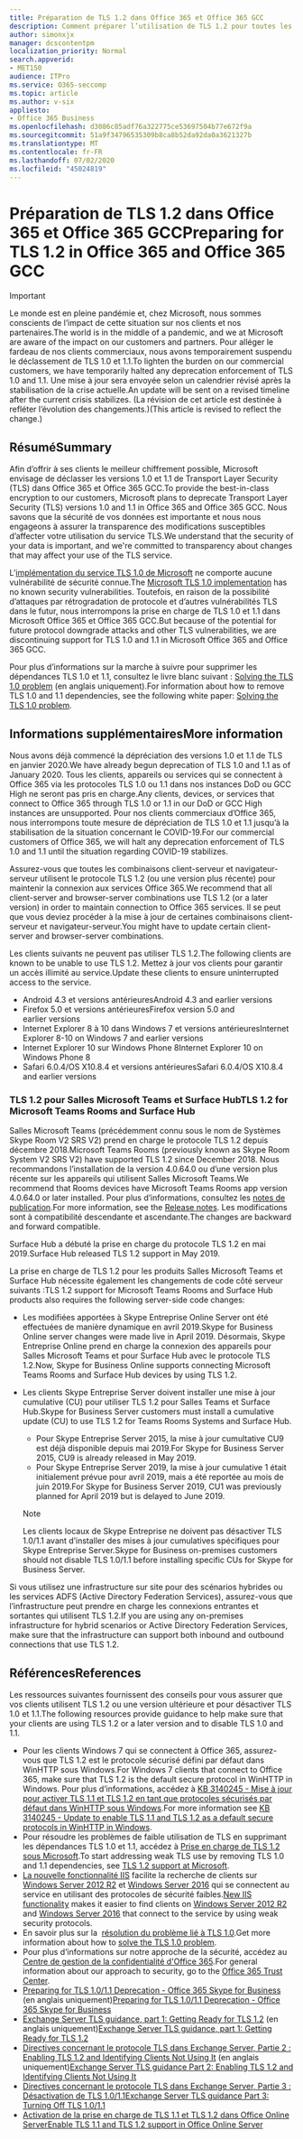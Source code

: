 ```yaml
---
title: Préparation de TLS 1.2 dans Office 365 et Office 365 GCC
description: Comment préparer l’utilisation de TLS 1.2 pour toutes les combinaisons client-serveur et navigateur-serveur dans Office 365 et Office 365 GCC après la désactivation de la prise en charge de TLS 1.0 et 1.1.
author: simonxjx
manager: dcscontentpm
localization_priority: Normal
search.appverid:
- MET150
audience: ITPro
ms.service: O365-seccomp
ms.topic: article
ms.author: v-six
appliesto:
- Office 365 Business
ms.openlocfilehash: d3086c85adf76a322775ce53697504b77e672f9a
ms.sourcegitcommit: 51a9f34796535309b8ca8b52da92da0a3621327b
ms.translationtype: MT
ms.contentlocale: fr-FR
ms.lasthandoff: 07/02/2020
ms.locfileid: "45024819"
---
```

# <a name="preparing-for-tls-12-in-office-365-and-office-365-gcc"></a><span data-ttu-id="2cb9b-103">Préparation de TLS 1.2 dans Office 365 et Office 365 GCC</span><span class="sxs-lookup"><span data-stu-id="2cb9b-103">Preparing for TLS 1.2 in Office 365 and Office 365 GCC</span></span>

> [!IMPORTANT]
> <span data-ttu-id="2cb9b-104">Le monde est en pleine pandémie et, chez Microsoft, nous sommes conscients de l’impact de cette situation sur nos clients et nos partenaires.</span><span class="sxs-lookup"><span data-stu-id="2cb9b-104">The world is in the middle of a pandemic, and we at Microsoft are aware of the impact on our customers and partners.</span></span> <span data-ttu-id="2cb9b-105">Pour alléger le fardeau de nos clients commerciaux, nous avons temporairement suspendu le déclassement de TLS 1.0 et 1.1.</span><span class="sxs-lookup"><span data-stu-id="2cb9b-105">To lighten the burden on our commercial customers, we have temporarily halted any deprecation enforcement of TLS 1.0 and 1.1.</span></span> <span data-ttu-id="2cb9b-106">Une mise à jour sera envoyée selon un calendrier révisé après la stabilisation de la crise actuelle.</span><span class="sxs-lookup"><span data-stu-id="2cb9b-106">An update will be sent on a revised timeline after the current crisis stabilizes.</span></span> <span data-ttu-id="2cb9b-107">(La révision de cet article est destinée à refléter l’évolution des changements.)</span><span class="sxs-lookup"><span data-stu-id="2cb9b-107">(This article is revised to reflect the change.)</span></span>

## <a name="summary"></a><span data-ttu-id="2cb9b-108">Résumé</span><span class="sxs-lookup"><span data-stu-id="2cb9b-108">Summary</span></span>

<span data-ttu-id="2cb9b-109">Afin d’offrir à ses clients le meilleur chiffrement possible, Microsoft envisage de déclasser les versions 1.0 et 1.1 de Transport Layer Security (TLS) dans Office 365 et Office 365 GCC.</span><span class="sxs-lookup"><span data-stu-id="2cb9b-109">To provide the best-in-class encryption to our customers, Microsoft plans to deprecate Transport Layer Security (TLS) versions 1.0 and 1.1 in Office 365 and Office 365 GCC.</span></span> <span data-ttu-id="2cb9b-110">Nous savons que la sécurité de vos données est importante et nous nous engageons à assurer la transparence des modifications susceptibles d’affecter votre utilisation du service TLS.</span><span class="sxs-lookup"><span data-stu-id="2cb9b-110">We understand that the security of your data is important, and we're committed to transparency about changes that may affect your use of the TLS service.</span></span>

<span data-ttu-id="2cb9b-111">L’[implémentation du service TLS 1.0 de Microsoft](https://support.microsoft.com/help/3117336/schannel-implementation-of-tls-1-0-in-windows-security-status-update-n) ne comporte aucune vulnérabilité de sécurité connue.</span><span class="sxs-lookup"><span data-stu-id="2cb9b-111">The [Microsoft TLS 1.0 implementation](https://support.microsoft.com/help/3117336/schannel-implementation-of-tls-1-0-in-windows-security-status-update-n) has no known security vulnerabilities.</span></span> <span data-ttu-id="2cb9b-112">Toutefois, en raison de la possibilité d’attaques par rétrogradation de protocole et d’autres vulnérabilités TLS dans le futur, nous interrompons la prise en charge de TLS 1.0 et 1.1 dans Microsoft Office 365 et Office 365 GCC.</span><span class="sxs-lookup"><span data-stu-id="2cb9b-112">But because of the potential for future protocol downgrade attacks and other TLS vulnerabilities, we are discontinuing support for TLS 1.0 and 1.1 in Microsoft Office 365 and Office 365 GCC.</span></span>

<span data-ttu-id="2cb9b-113">Pour plus d’informations sur la marche à suivre pour supprimer les dépendances TLS 1.0 et 1.1, consultez le livre blanc suivant : [Solving the TLS 1.0 problem](https://www.microsoft.com/download/details.aspx?id=55266) (en anglais uniquement).</span><span class="sxs-lookup"><span data-stu-id="2cb9b-113">For information about how to remove TLS 1.0 and 1.1 dependencies, see the following white paper: [Solving the TLS 1.0 problem](https://www.microsoft.com/download/details.aspx?id=55266).</span></span>

## <a name="more-information"></a><span data-ttu-id="2cb9b-114">Informations supplémentaires</span><span class="sxs-lookup"><span data-stu-id="2cb9b-114">More information</span></span>

<span data-ttu-id="2cb9b-115">Nous avons déjà commencé la dépréciation des versions 1.0 et 1.1 de TLS en janvier 2020.</span><span class="sxs-lookup"><span data-stu-id="2cb9b-115">We have already begun deprecation of TLS 1.0 and 1.1 as of January 2020.</span></span> <span data-ttu-id="2cb9b-116">Tous les clients, appareils ou services qui se connectent à Office 365 via les protocoles TLS 1.0 ou 1.1 dans nos instances DoD ou GCC High ne seront pas pris en charge.</span><span class="sxs-lookup"><span data-stu-id="2cb9b-116">Any clients, devices, or services that connect to Office 365 through TLS 1.0 or 1.1 in our DoD or GCC High instances are unsupported.</span></span> <span data-ttu-id="2cb9b-117">Pour nos clients commerciaux d’Office 365, nous interrompons toute mesure de dépréciation de TLS 1.0 et 1.1 jusqu’à la stabilisation de la situation concernant le COVID-19.</span><span class="sxs-lookup"><span data-stu-id="2cb9b-117">For our commercial customers of Office 365, we will halt any deprecation enforcement of TLS 1.0 and 1.1 until the situation regarding COVID-19 stabilizes.</span></span>

<span data-ttu-id="2cb9b-118">Assurez-vous que toutes les combinaisons client-serveur et navigateur-serveur utilisent le protocole TLS 1.2 (ou une version plus récente) pour maintenir la connexion aux services Office 365.</span><span class="sxs-lookup"><span data-stu-id="2cb9b-118">We recommend that all client-server and browser-server combinations use TLS 1.2 (or a later version) in order to maintain connection to Office 365 services.</span></span> <span data-ttu-id="2cb9b-119">Il se peut que vous deviez procéder à la mise à jour de certaines combinaisons client-serveur et navigateur-serveur.</span><span class="sxs-lookup"><span data-stu-id="2cb9b-119">You might have to update certain client-server and browser-server combinations.</span></span>

<span data-ttu-id="2cb9b-120">Les clients suivants ne peuvent pas utiliser TLS 1.2.</span><span class="sxs-lookup"><span data-stu-id="2cb9b-120">The following clients are known to be unable to use TLS 1.2.</span></span> <span data-ttu-id="2cb9b-121">Mettez à jour vos clients pour garantir un accès illimité au service.</span><span class="sxs-lookup"><span data-stu-id="2cb9b-121">Update these clients to ensure uninterrupted access to the service.</span></span>

- <span data-ttu-id="2cb9b-122">Android 4.3 et versions antérieures</span><span class="sxs-lookup"><span data-stu-id="2cb9b-122">Android 4.3 and earlier versions</span></span>
- <span data-ttu-id="2cb9b-123">Firefox 5.0 et versions antérieures</span><span class="sxs-lookup"><span data-stu-id="2cb9b-123">Firefox version 5.0 and earlier versions</span></span>
- <span data-ttu-id="2cb9b-124">Internet Explorer 8 à 10 dans Windows 7 et versions antérieures</span><span class="sxs-lookup"><span data-stu-id="2cb9b-124">Internet Explorer 8-10 on Windows 7 and earlier versions</span></span>
- <span data-ttu-id="2cb9b-125">Internet Explorer 10 sur Windows Phone 8</span><span class="sxs-lookup"><span data-stu-id="2cb9b-125">Internet Explorer 10 on Windows Phone 8</span></span>
- <span data-ttu-id="2cb9b-126">Safari 6.0.4/OS X10.8.4 et versions antérieures</span><span class="sxs-lookup"><span data-stu-id="2cb9b-126">Safari 6.0.4/OS X10.8.4 and earlier versions</span></span>

### <a name="tls-12-for-microsoft-teams-rooms-and-surface-hub"></a><span data-ttu-id="2cb9b-127">TLS 1.2 pour Salles Microsoft Teams et Surface Hub</span><span class="sxs-lookup"><span data-stu-id="2cb9b-127">TLS 1.2 for Microsoft Teams Rooms and Surface Hub</span></span>

<span data-ttu-id="2cb9b-128">Salles Microsoft Teams (précédemment connu sous le nom de Systèmes Skype Room V2 SRS V2) prend en charge le protocole TLS 1.2 depuis décembre 2018.</span><span class="sxs-lookup"><span data-stu-id="2cb9b-128">Microsoft Teams Rooms (previously known as Skype Room System V2 SRS V2) have supported TLS 1.2 since December 2018.</span></span> <span data-ttu-id="2cb9b-129">Nous recommandons l’installation de la version 4.0.64.0 ou d’une version plus récente sur les appareils qui utilisent Salles Microsoft Teams.</span><span class="sxs-lookup"><span data-stu-id="2cb9b-129">We recommend that Rooms devices have Microsoft Teams Rooms app version 4.0.64.0 or later installed.</span></span> <span data-ttu-id="2cb9b-130">Pour plus d’informations, consultez les [notes de publication](https://docs.microsoft.com/microsoftteams/room-systems/srs2-release-note).</span><span class="sxs-lookup"><span data-stu-id="2cb9b-130">For more information, see the [Release notes](https://docs.microsoft.com/microsoftteams/room-systems/srs2-release-note).</span></span> <span data-ttu-id="2cb9b-131">Les modifications sont à compatibilité descendante et ascendante.</span><span class="sxs-lookup"><span data-stu-id="2cb9b-131">The changes are backward and forward compatible.</span></span>

<span data-ttu-id="2cb9b-132">Surface Hub a débuté la prise en charge du protocole TLS 1.2 en mai 2019.</span><span class="sxs-lookup"><span data-stu-id="2cb9b-132">Surface Hub released TLS 1.2 support in May 2019.</span></span>

<span data-ttu-id="2cb9b-133">La prise en charge de TLS 1.2 pour les produits Salles Microsoft Teams et Surface Hub nécessite également les changements de code côté serveur suivants :</span><span class="sxs-lookup"><span data-stu-id="2cb9b-133">TLS 1.2 support for Microsoft Teams Rooms and Surface Hub products also requires the following server-side code changes:</span></span>

- <span data-ttu-id="2cb9b-134">Les modifiées apportées à Skype Entreprise Online Server ont été effectuées de manière dynamique en avril 2019.</span><span class="sxs-lookup"><span data-stu-id="2cb9b-134">Skype for Business Online server changes were made live in April 2019.</span></span> <span data-ttu-id="2cb9b-135">Désormais, Skype Entreprise Online prend en charge la connexion des appareils pour Salles Microsoft Teams et pour Surface Hub avec le protocole TLS 1.2.</span><span class="sxs-lookup"><span data-stu-id="2cb9b-135">Now, Skype for Business Online supports connecting Microsoft Teams Rooms and Surface Hub devices by using TLS 1.2.</span></span>
- <span data-ttu-id="2cb9b-136">Les clients Skype Entreprise Server doivent installer une mise à jour cumulative (CU) pour utiliser TLS 1.2 pour Salles Teams et Surface Hub.</span><span class="sxs-lookup"><span data-stu-id="2cb9b-136">Skype for Business Server customers must install a cumulative update (CU) to use TLS 1.2 for Teams Rooms Systems and Surface Hub.</span></span>

  - <span data-ttu-id="2cb9b-137">Pour Skype Entreprise Server 2015, la mise à jour cumultative CU9 est déjà disponible depuis mai 2019.</span><span class="sxs-lookup"><span data-stu-id="2cb9b-137">For Skype for Business Server 2015, CU9 is already released in May 2019.</span></span>
  - <span data-ttu-id="2cb9b-138">Pour Skype Entreprise Server 2019, la mise à jour cumulative 1 était initialement prévue pour avril 2019, mais a été reportée au mois de juin 2019.</span><span class="sxs-lookup"><span data-stu-id="2cb9b-138">For Skype for Business Server 2019, CU1 was previously planned for April 2019 but is delayed to June 2019.</span></span>

  > [!NOTE]
  > <span data-ttu-id="2cb9b-139">Les clients locaux de Skype Entreprise ne doivent pas désactiver TLS 1.0/1.1 avant d’installer des mises à jour cumulatives spécifiques pour Skype Entreprise Server.</span><span class="sxs-lookup"><span data-stu-id="2cb9b-139">Skype for Business on-premises customers should not disable TLS 1.0/1.1 before installing specific CUs for Skype for Business Server.</span></span>

<span data-ttu-id="2cb9b-140">Si vous utilisez une infrastructure sur site pour des scénarios hybrides ou les services ADFS (Active Directory Federation Services), assurez-vous que l’infrastructure peut prendre en charge les connexions entrantes et sortantes qui utilisent TLS 1.2.</span><span class="sxs-lookup"><span data-stu-id="2cb9b-140">If you are using any on-premises infrastructure for hybrid scenarios or Active Directory Federation Services, make sure that the infrastructure can support both inbound and outbound connections that use TLS 1.2.</span></span>

## <a name="references"></a><span data-ttu-id="2cb9b-141">Références</span><span class="sxs-lookup"><span data-stu-id="2cb9b-141">References</span></span>

<span data-ttu-id="2cb9b-142">Les ressources suivantes fournissent des conseils pour vous assurer que vos clients utilisent TLS 1.2 ou une version ultérieure et pour désactiver TLS 1.0 et 1.1.</span><span class="sxs-lookup"><span data-stu-id="2cb9b-142">The following resources provide guidance to help make sure that your clients are using TLS 1.2 or a later version and to disable TLS 1.0 and 1.1.</span></span>

- <span data-ttu-id="2cb9b-143">Pour les clients Windows 7 qui se connectent à Office 365, assurez-vous que TLS 1.2 est le protocole sécurisé défini par défaut dans WinHTTP sous Windows.</span><span class="sxs-lookup"><span data-stu-id="2cb9b-143">For Windows 7 clients that connect to Office 365, make sure that TLS 1.2 is the default secure protocol in WinHTTP in Windows.</span></span> <span data-ttu-id="2cb9b-144">Pour plus d’informations, accédez à [KB 3140245 - Mise à jour pour activer TLS 1.1 et TLS 1.2 en tant que protocoles sécurisés par défaut dans WinHTTP sous Windows](https://support.microsoft.com/help/3140245/update-to-enable-tls-1-1-and-tls-1-2-as-a-default-secure-protocols-in).</span><span class="sxs-lookup"><span data-stu-id="2cb9b-144">For more information see [KB 3140245 - Update to enable TLS 1.1 and TLS 1.2 as a default secure protocols in WinHTTP in Windows](https://support.microsoft.com/help/3140245/update-to-enable-tls-1-1-and-tls-1-2-as-a-default-secure-protocols-in).</span></span>
- <span data-ttu-id="2cb9b-145">Pour résoudre les problèmes de faible utilisation de TLS en supprimant les dépendances TLS 1.0 et 1.1, accédez à [Prise en charge de TLS 1.2 sous Microsoft](https://cloudblogs.microsoft.com/microsoftsecure/2017/06/20/tls-1-2-support-at-microsoft/).</span><span class="sxs-lookup"><span data-stu-id="2cb9b-145">To start addressing weak TLS use by removing TLS 1.0 and 1.1 dependencies, see [TLS 1.2 support at Microsoft](https://cloudblogs.microsoft.com/microsoftsecure/2017/06/20/tls-1-2-support-at-microsoft/).</span></span>
- <span data-ttu-id="2cb9b-146">[La nouvelle fonctionnalité IIS](https://cloudblogs.microsoft.com/microsoftsecure/2017/09/07/new-iis-functionality-to-help-identify-weak-tls-usage/) facilite la recherche de clients sur [Windows Server 2012 R2](https://support.microsoft.com/help/4025335/windows-8-1-windows-server-2012-r2-update-kb4025335) et [Windows Server 2016](https://support.microsoft.com/help/4025334/windows-10-update-kb4025334) qui se connectent au service en utilisant des protocoles de sécurité faibles.</span><span class="sxs-lookup"><span data-stu-id="2cb9b-146">[New IIS functionality](https://cloudblogs.microsoft.com/microsoftsecure/2017/09/07/new-iis-functionality-to-help-identify-weak-tls-usage/) makes it easier to find clients on [Windows Server 2012 R2](https://support.microsoft.com/help/4025335/windows-8-1-windows-server-2012-r2-update-kb4025335) and [Windows Server 2016](https://support.microsoft.com/help/4025334/windows-10-update-kb4025334) that connect to the service by using weak security protocols.</span></span>
- <span data-ttu-id="2cb9b-147">En savoir plus sur la  [résolution du problème lié à TLS 1.0](https://www.microsoft.com/download/details.aspx?id=55266).</span><span class="sxs-lookup"><span data-stu-id="2cb9b-147">Get more information about how to [solve the TLS 1.0 problem](https://www.microsoft.com/download/details.aspx?id=55266).</span></span>
- <span data-ttu-id="2cb9b-148">Pour plus d’informations sur notre approche de la sécurité, accédez au [Centre de gestion de la confidentialité d'Office 365](https://www.microsoft.com/trustcenter/cloudservices/office365).</span><span class="sxs-lookup"><span data-stu-id="2cb9b-148">For general information about our approach to security, go to the [Office 365 Trust Center](https://www.microsoft.com/trustcenter/cloudservices/office365).</span></span>
- <span data-ttu-id="2cb9b-149">[Preparing for TLS 1.0/1.1 Deprecation - Office 365 Skype for Business](https://techcommunity.microsoft.com/t5/Skype-for-Business-Blog/Preparing-for-TLS-1-0-1-1-Deprecation-O365-Skype-for-Business/ba-p/222247) (en anglais uniquement)</span><span class="sxs-lookup"><span data-stu-id="2cb9b-149">[Preparing for TLS 1.0/1.1 Deprecation - Office 365 Skype for Business](https://techcommunity.microsoft.com/t5/Skype-for-Business-Blog/Preparing-for-TLS-1-0-1-1-Deprecation-O365-Skype-for-Business/ba-p/222247)</span></span>
- <span data-ttu-id="2cb9b-150">[Exchange Server TLS guidance, part 1: Getting Ready for TLS 1.2](https://techcommunity.microsoft.com/t5/exchange-team-blog/exchange-server-tls-guidance-part-1-getting-ready-for-tls-1-2/ba-p/607649) (en anglais uniquement)</span><span class="sxs-lookup"><span data-stu-id="2cb9b-150">[Exchange Server TLS guidance, part 1: Getting Ready for TLS 1.2](https://techcommunity.microsoft.com/t5/exchange-team-blog/exchange-server-tls-guidance-part-1-getting-ready-for-tls-1-2/ba-p/607649)</span></span>
- <span data-ttu-id="2cb9b-151">[Directives concernant le protocole TLS dans Exchange Server, Partie 2 : Enabling TLS 1.2 and Identifying Clients Not Using It](https://techcommunity.microsoft.com/t5/exchange-team-blog/exchange-server-tls-guidance-part-2-enabling-tls-1-2-and/ba-p/607761) (en anglais uniquement)</span><span class="sxs-lookup"><span data-stu-id="2cb9b-151">[Exchange Server TLS guidance Part 2: Enabling TLS 1.2 and Identifying Clients Not Using It](https://techcommunity.microsoft.com/t5/exchange-team-blog/exchange-server-tls-guidance-part-2-enabling-tls-1-2-and/ba-p/607761)</span></span>
- [<span data-ttu-id="2cb9b-152">Directives concernant le protocole TLS dans Exchange Server, Partie 3 : Désactivation de TLS 1.0/1.1</span><span class="sxs-lookup"><span data-stu-id="2cb9b-152">Exchange Server TLS guidance Part 3: Turning Off TLS 1.0/1.1</span></span>](https://techcommunity.microsoft.com/t5/exchange-team-blog/exchange-server-tls-guidance-part-3-turning-off-tls-1-0-1-1/ba-p/607898)
- [<span data-ttu-id="2cb9b-153">Activation de la prise en charge de TLS 1.1 et TLS 1.2 dans Office Online Server</span><span class="sxs-lookup"><span data-stu-id="2cb9b-153">Enable TLS 1.1 and TLS 1.2 support in Office Online Server</span></span>](https://docs.microsoft.com/officeonlineserver/enable-tls-1-1-and-tls-1-2-support-in-office-online-server)
